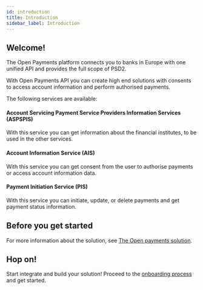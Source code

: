 ```yaml
---
id: introduction
title: Introduction
sidebar_label: Introduction
---
```

## Welcome!
The Open Payments platform connects you to banks in Europe with one unified API and provides the full scope of PSD2.

With Open Payments API you can create high end solutions with consents to access account information and perform authorised payments.

The following services are available:

#### Account Servicing Payment Service Providers Information Services (ASPSPIS)
With this service you can get information about the financial institutes, to be used in the other services.

#### Account Information Service (AIS)
With this service you can get consent from the user to authorise payments or access account information data.

#### Payment Initiation Service (PIS)
With this service you can initiate, update, or delete payments and get payment status information.

## Before you get started
For more information about the solution, see [The Open payments solution](theapis.md).

## Hop on!
Start integrate and build your solution!
Proceed to the [onboarding process](getstarted.md) and get started.